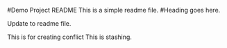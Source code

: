 #Demo Project README
This is a simple readme file.
#Heading goes here.

Update to readme file.

This is for creating conflict
This is stashing.
